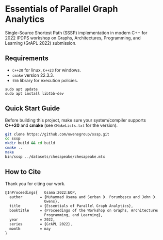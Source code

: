 # Essentials of Parallel Graph Analytics
Single-Source Shortest Path (SSSP) implementation in modern C++ for 2022 IPDPS workshop on Graphs, Architectures, Programming, and Learning (GrAPL 2022) submission.

## Requirements
- `C++20` for linux, `C++23` for windows.
- `cmake` version 22.3.3.
- `tbb` library for execution policies.

```
sudo apt update
sudo apt install libtbb-dev
```

## Quick Start Guide
Before building this project, make sure your system/compiler supports **C++20** and **cmake** (see `CMakeLists.txt` for the version).

```bash
git clone https://github.com/owensgroup/sssp.git
cd sssp
mkdir build && cd build
cmake .. 
make
bin/sssp ../datasets/chesapeake/chesapeake.mtx
```

## How to Cite
Thank you for citing our work.
```tex
@InProceedings{   Osama:2022:EOP,
  author        = {Muhammad Osama and Serban D. Porumbescu and John D.
                  Owens},
  title         = {Essentials of Parallel Graph Analytics},
  booktitle     = {Proceedings of the Workshop on Graphs, Architectures,
                  Programming, and Learning},
  year          = 2022,
  series        = {GrAPL 2022},
  month         = may
}
```